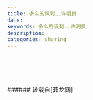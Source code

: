 ```yaml
---
title: 多么的讽刺……许明良
date: 
keywords: 多么的讽刺……许明良
description: 
categories: sharing
---
```

<td class="t_f" id="postmessage_1377584">

<br/>
<img alt="" border="0" class="zoom" data-cf-modified-8a8f5f0ee407cd912a8a53fd-="" file="http://www.flw.ph/data/appbyme/upload/image/201805/31/5N1V7NDQurR0.jpg" id="aimg_RrLER" lazyloadthumb="1" onclick="" onmouseover="" src="http://www.flw.ph/data/appbyme/upload/image/201805/31/5N1V7NDQurR0.jpg"/><br/>
<br/>
<img alt="" border="0" class="zoom" data-cf-modified-8a8f5f0ee407cd912a8a53fd-="" file="http://www.flw.ph/data/appbyme/upload/image/201805/31/G7wSbhMNIdTf.jpg" id="aimg_gu3UJ" lazyloadthumb="1" onclick="" onmouseover="" src="http://www.flw.ph/data/appbyme/upload/image/201805/31/G7wSbhMNIdTf.jpg"/><br/>
<br/>
<img alt="" border="0" class="zoom" data-cf-modified-8a8f5f0ee407cd912a8a53fd-="" file="http://www.flw.ph/data/appbyme/upload/image/201805/31/TxhXejrBfpBs.jpg" id="aimg_Bq9M3" lazyloadthumb="1" onclick="" onmouseover="" src="http://www.flw.ph/data/appbyme/upload/image/201805/31/TxhXejrBfpBs.jpg"/><br/>
<br/>
</td>
###### 转载自[菲龙网]